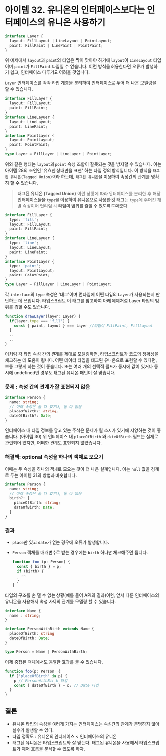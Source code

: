 # 아이템 32. 유니온의 인터페이스보다는 인터페이스의 유니온 사용하기

 

```typescript
interface Layer {
  layout: FillLayout | LineLayout | PointLayout;
  paint: FillPaint | LinePaint | PointPaint;
}
```

위 예제에서 `layout`과 `paint`의 타입은 짝이 맞아야 하기에 `layout`이 `LineLayout` 타입이며 `paint`가 `FillPaint` 타입일 수 없습니다. 이런 방식을 허용한다면 오류가 발생하기 쉽고, 인터페이스 다루기도 어려울 것입니다.

`Layer` 인터페이스를 각각 타입 계층을 분리하여 인터페이스로 두어 더 나은 모델링을 할 수 있습니다.

```typescript
interface FillLayer {
  layout: FillLayout;
  paint: FillPaint;
}
interface LineLayuer {
  layout: LineLayout;
  paint: LinePaint;
}
interface PointLayer {
  layout: PointLayout;
  paint: PointPaint;
}
type Layer = FillLayer | LineLayer | PointLayer;
```

위와 같은 형태는 `layout`과 `point` 속성 조합이 잘못되는 것을 방지할 수 있습니다. 이는 아이템 28의 조언인 '유효한 상태만을 표현' 하는 타입 정의 방식입니다. 이 방식을 `태그된 유니온(Tagged Union)`이라 하는데, `태그된 유니온`을 이용하여 속성간의 관계를 명확히 할 수 있습니다.

> **태그된 유니온 (Tagged Union)** 이란
> 상황에 따라 인터페이스를 분리한 후 해당 **인터페이스들을 `type`을 이용하여 유니온으로 사용한 것**
> **태그**는 `type`에 주어진 개별 속성이며 런타임 시 **타입의 범위를 줄일 수 있도록 도와준다**



```typescript
interface FillLayer {
  type: 'fill';
  layout: FillLayout;
  paint: FillPaint;  
}
interface LineLayuer {
  type: 'line';
  layout: LineLayout;
  paint: LinePaint;
}
interface PointLayer {
  type: 'paint';
  layout: PointLayout;
  paint: PointPaint;
}
type Layer = FillLayer | LineLayer | PointLayer;
```

각 `interface`의 `type` 속성은 '태그'이며 런타임에 어떤 타입의 `Layer`가 사용되는지 판단하는 데 쓰입니다. 타입스크립트 이 태그를 참고하여 아래 예제처럼 Layer 타입의 범위를 좁힐 수도 있습니다.



```typescript
function drawLayer(layer: Layer) {
  if(layer.type === 'fill') {
    const { paint, layout } === layer //타입이 FillPaint, FillLayout
  }
  ..
  ..
}
```

이처럼 각 타입 속성 간의 관계를 제대로 모델링하면, 타입스크립트가 코드의 정확성을 체크하는 데 도움이 됩니다. 어떤 데이터 타입을 태그된 유니온으로 표현할 수 있다면, 보통 그렇게 하는 것이 좋습니다. 또는 여러 개의 선택적 필드가 동시에 값이 있거나 동시에 undefined인 경우도 태그된 유니온 패턴이 잘 맞습니다. 



### 문제 : 속성 간의 관계가 잘 표현되지 않음

```typescript
interface Person {
  name: string;
  // 아래 속성은 둘 다 있거나, 둘 다 없음
  placeOfBirth?: string;
  dateOfBirth?: Date;
}
```

인터페이스 내 타입 정보를 담고 있는 주석은 문제가 될 소지가 있기에 지양하는 것이 좋습니다. (아이템 30) 위 인터페이스 내 `placeOfBirth` 와 `dateOfBirth` 필드는 실제로 관련되어 있지만, 어떠한 관계도 표현되지 않았습니다.



### 해결첵: optional 속성을 하나의 객체로 모으기

이때는 두 속성을 하나의 객체로 모으는 것이 더 나은 설계입니다. 이는 `null` 값을 경계로 두는 아이템 31의 방법과 비슷합니다.

```typescript
interface Person {
  name: string;
  // 아래 속성은 둘 다 있거나, 둘 다 없음
  birth?: {
    placeOfBirth: string;
    dateOfBirth: Date;
  } 
}
```

### 결과

- `place`만 있고 `date`가 없는 경우에 오류가 발생합니다. 

- `Person` 객체를 매개변수로 받는 경우에는 `birth` 하나만 체크해주면 됩니다.

  ```typescript
  function foo (p: Person) {
    const { birth } = p;
    if (birth) {
      ~~
    }
  }
  ```



타입의 구조를 손 댈 수 없는 상황(예를 들어 API의 결과)이면, 앞서 다룬 인터페이스의 유니온을 사용해서 속성 사이의 관계를 모델링 할 수 있습니다.

```typescript
interface Name {
  name : string;
}

interface PersonWithBirth extends Name {
  placeOfBirth: string;
  dateOfBirth: Date;
}

type Person = Name | PersonWithBirth;
```

이제 중첩된 객체에서도 동일한 효과를 볼 수 있습니다.

```typescript
function foo(p: Person) {
  if ('placeOfBirth' in p) {
    p // PersonWithBirth 타입
    const { dateOfBirth } = p; // Date 타입
  }
}
```



## 결론

- 유니온 타입의 속성을 여러개 가지는 인터페이스는 속성간의 관계가 분명하지 않아 실수가 발생할 수 있다. 
- 타입 정확도 : 유니온의 인터페이스  < 인터페이스의 유니온
- 태그된 유니온은 타입스크립트와 잘 맞는다. 태그된 유니온을 사용해서 타입스크립트가 제어 흐름을 분석할 수 있도록 하자.
